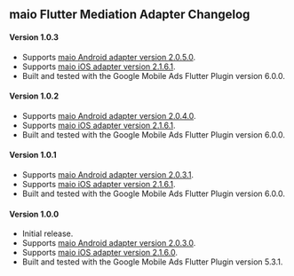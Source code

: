 ## maio Flutter Mediation Adapter Changelog

#### Version 1.0.3
- Supports [maio Android adapter version 2.0.5.0](https://github.com/googleads/googleads-mobile-android-mediation/blob/main/ThirdPartyAdapters/maio/CHANGELOG.md#version-2050).
- Supports [maio iOS adapter version 2.1.6.1](https://github.com/googleads/googleads-mobile-ios-mediation/blob/main/adapters/Maio/CHANGELOG.md#version-2161).
- Built and tested with the Google Mobile Ads Flutter Plugin version 6.0.0.

#### Version 1.0.2
- Supports [maio Android adapter version 2.0.4.0](https://github.com/googleads/googleads-mobile-android-mediation/blob/main/ThirdPartyAdapters/maio/CHANGELOG.md#version-2040).
- Supports [maio iOS adapter version 2.1.6.1](https://github.com/googleads/googleads-mobile-ios-mediation/blob/main/adapters/Maio/CHANGELOG.md#version-2161).
- Built and tested with the Google Mobile Ads Flutter Plugin version 6.0.0.

#### Version 1.0.1
- Supports [maio Android adapter version 2.0.3.1](https://github.com/googleads/googleads-mobile-android-mediation/blob/main/ThirdPartyAdapters/maio/CHANGELOG.md#version-2031).
- Supports [maio iOS adapter version 2.1.6.1](https://github.com/googleads/googleads-mobile-ios-mediation/blob/main/adapters/Maio/CHANGELOG.md#version-2161).
- Built and tested with the Google Mobile Ads Flutter Plugin version 6.0.0.

#### Version 1.0.0
- Initial release.
- Supports [maio Android adapter version 2.0.3.0](https://github.com/googleads/googleads-mobile-android-mediation/blob/main/ThirdPartyAdapters/maio/CHANGELOG.md#version-2030).
- Supports [maio iOS adapter version 2.1.6.0](https://github.com/googleads/googleads-mobile-ios-mediation/blob/main/adapters/Maio/CHANGELOG.md#version-2160).
- Built and tested with the Google Mobile Ads Flutter Plugin version 5.3.1.

